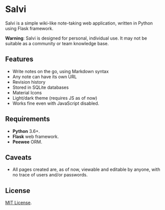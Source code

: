 # Salvi

Salvi is a simple wiki-like note-taking web application, written in Python using
Flask framework.

**Warning**: Salvi is designed for personal, individual use.  It may not be
suitable as a community or team knowledge base.

## Features

+ Write notes on the go, using Markdown syntax
+ Any note can have its own URL
+ Revision history
+ Stored in SQLite databases
+ Material Icons
+ Light/dark theme (requires JS as of now)
+ Works fine even with JavaScript disabled.

## Requirements

+ **Python** 3.6+.
+ **Flask** web framework.
+ **Peewee** ORM.

## Caveats

+ All pages created are, as of now, viewable and editable by anyone, with no
  trace of users and/or passwords.

## License

[MIT License](./LICENSE).
